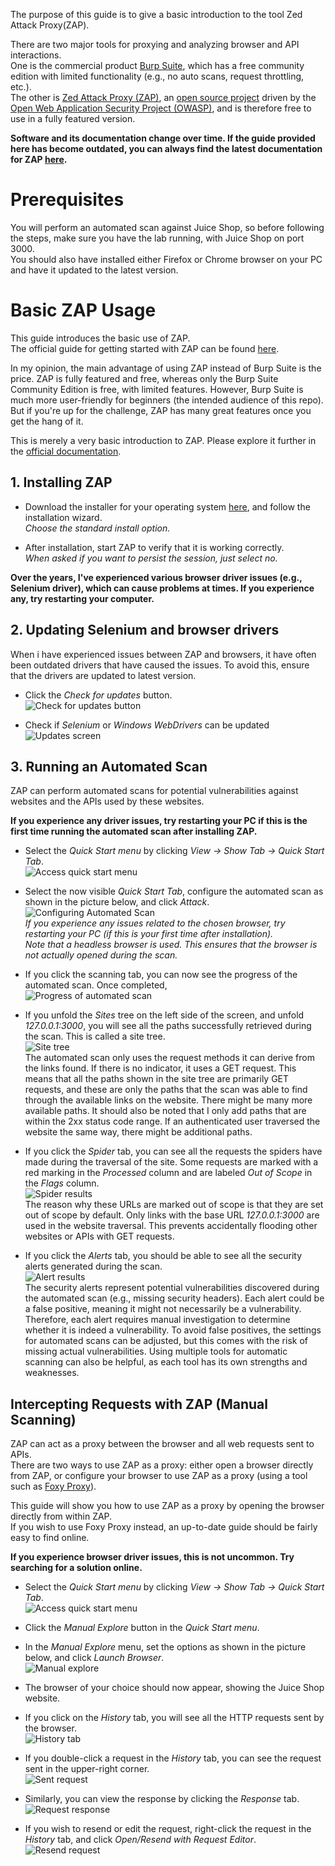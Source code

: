 The purpose of this guide is to give a basic introduction to the tool Zed Attack Proxy(ZAP).  
  
There are two major tools for proxying and analyzing browser and API interactions.  
One is the commercial product [Burp Suite](https://portswigger.net/burp), which has a free community edition with limited functionality (e.g., no auto scans, request throttling, etc.).  
The other is [Zed Attack Proxy (ZAP)](https://www.zaproxy.org/), an [open source project](https://github.com/zaproxy/zaproxy) driven by the [Open Web Application Security Project (OWASP)](https://owasp.org/), and is therefore free to use in a fully featured version.  
  
**Software and its documentation change over time. If the guide provided here has become outdated, you can always find the latest documentation for ZAP [here](https://www.zaproxy.org/docs/).**  
  
# Prerequisites  
You will perform an automated scan against Juice Shop, so before following the steps, make sure you have the lab running, with Juice Shop on port 3000.  
You should also have installed either Firefox or Chrome browser on your PC and have it updated to the latest version.  
  
# Basic ZAP Usage  
This guide introduces the basic use of ZAP.  
The official guide for getting started with ZAP can be found [here](https://www.zaproxy.org/getting-started/?ref=blog.gitguardian.com).  
  
In my opinion, the main advantage of using ZAP instead of Burp Suite is the price. ZAP is fully featured and free, whereas only the Burp Suite Community Edition is free, with limited features. However, Burp Suite is much more user-friendly for beginners (the intended audience of this repo). But if you're up for the challenge, ZAP has many great features once you get the hang of it.  
  
This is merely a very basic introduction to ZAP. Please explore it further in the [official documentation](https://www.zaproxy.org/docs/).  
  
## 1. Installing ZAP

- Download the installer for your operating system [here](https://www.zaproxy.org/download/), and follow the installation wizard.  
_Choose the standard install option._  

- After installation, start ZAP to verify that it is working correctly.  
_When asked if you want to persist the session, just select no._  
  
**Over the years, I've experienced various browser driver issues (e.g., Selenium driver), which can cause problems at times. If you experience any, try restarting your computer.**  

## 2. Updating Selenium and browser drivers
When i have experienced issues between ZAP and browsers, it have often been outdated drivers that have caused the issues.
To avoid this, ensure that the drivers are updated to latest version.

- Click the _Check for updates_ button.  
![Check for updates button](./Images/CheckForUpdatesButton.jpg)  
  
- Check if _Selenium_ or _Windows WebDrivers_ can be updated  
![Updates screen](./Images/UpdatesScreen.jpg)  
  
## 3. Running an Automated Scan  
ZAP can perform automated scans for potential vulnerabilities against websites and the APIs used by these websites.  
  
**If you experience any driver issues, try restarting your PC if this is the first time running the automated scan after installing ZAP.**

- Select the _Quick Start menu_ by clicking _View -> Show Tab -> Quick Start Tab_.  
  ![Access quick start menu](./Images/AccessZAPQuickStartTab.jpg)

- Select the now visible _Quick Start Tab_, configure the automated scan as shown in the picture below, and click _Attack_.  
  ![Configuring Automated Scan](./Images/SettingAutomatedScanAgainstJuiceShop.jpg)  
  _If you experience any issues related to the chosen browser, try restarting your PC (if this is your first time after installation)._  
  _Note that a headless browser is used. This ensures that the browser is not actually opened during the scan._  

- If you click the scanning tab, you can now see the progress of the automated scan. Once completed,  
  ![Progress of automated scan](./Images/ProgressOfAutomatedScan.jpg)  

- If you unfold the _Sites_ tree on the left side of the screen, and unfold _127.0.0.1:3000_, you will see all the paths successfully retrieved during the scan. This is called a site tree.  
  ![Site tree](./Images/AutoScanSiteTree.jpg)  
  The automated scan only uses the request methods it can derive from the links found. If there is no indicator, it uses a GET request. This means that all the paths shown in the site tree are primarily GET requests, and these are only the paths that the scan was able to find through the available links on the website. There might be many more available paths. It should also be noted that I only add paths that are within the 2xx status code range. If an authenticated user traversed the website the same way, there might be additional paths.  

- If you click the _Spider_ tab, you can see all the requests the spiders have made during the traversal of the site. Some requests are marked with a red marking in the _Processed_ column and are labeled _Out of Scope_ in the _Flags_ column.  
  ![Spider results](./Images/AutomatedScanSpiderResult.jpg)  
  The reason why these URLs are marked out of scope is that they are set out of scope by default. Only links with the base URL _127.0.0.1:3000_ are used in the website traversal. This prevents accidentally flooding other websites or APIs with GET requests.  

- If you click the _Alerts_ tab, you should be able to see all the security alerts generated during the scan.  
  ![Alert results](./Images/AutomatedScanAlerts.jpg)  
  The security alerts represent potential vulnerabilities discovered during the automated scan (e.g., missing security headers). Each alert could be a false positive, meaning it might not necessarily be a vulnerability. Therefore, each alert requires manual investigation to determine whether it is indeed a vulnerability. To avoid false positives, the settings for automated scans can be adjusted, but this comes with the risk of missing actual vulnerabilities. Using multiple tools for automatic scanning can also be helpful, as each tool has its own strengths and weaknesses.  

## Intercepting Requests with ZAP (Manual Scanning)  
ZAP can act as a proxy between the browser and all web requests sent to APIs.  
There are two ways to use ZAP as a proxy: either open a browser directly from ZAP, or configure your browser to use ZAP as a proxy (using a tool such as [Foxy Proxy](https://getfoxyproxy.org/)).  
  
This guide will show you how to use ZAP as a proxy by opening the browser directly from within ZAP.  
If you wish to use Foxy Proxy instead, an up-to-date guide should be fairly easy to find online.  

**If you experience browser driver issues, this is not uncommon. Try searching for a solution online.**

- Select the _Quick Start menu_ by clicking _View -> Show Tab -> Quick Start Tab_.  
  ![Access quick start menu](./Images/AccessZAPQuickStartTab.jpg)

- Click the _Manual Explore_ button in the _Quick Start menu_.

- In the _Manual Explore_ menu, set the options as shown in the picture below, and click _Launch Browser_.  
  ![Manual explore](./Images/ManualExplore.jpg)  

- The browser of your choice should now appear, showing the Juice Shop website.

- If you click on the _History_ tab, you will see all the HTTP requests sent by the browser.  
  ![History tab](./Images/HistoryTabManualScan.jpg)

- If you double-click a request in the _History_ tab, you can see the request sent in the upper-right corner.  
  ![Sent request](./Images/SentRequestManualScan.jpg)

- Similarly, you can view the response by clicking the _Response_ tab.  
  ![Request response](./Images/ResponseManualScan.jpg)

- If you wish to resend or edit the request, right-click the request in the _History_ tab, and click _Open/Resend with Request Editor_.  
  ![Resend request](./Images/ResendRequest.jpg)
